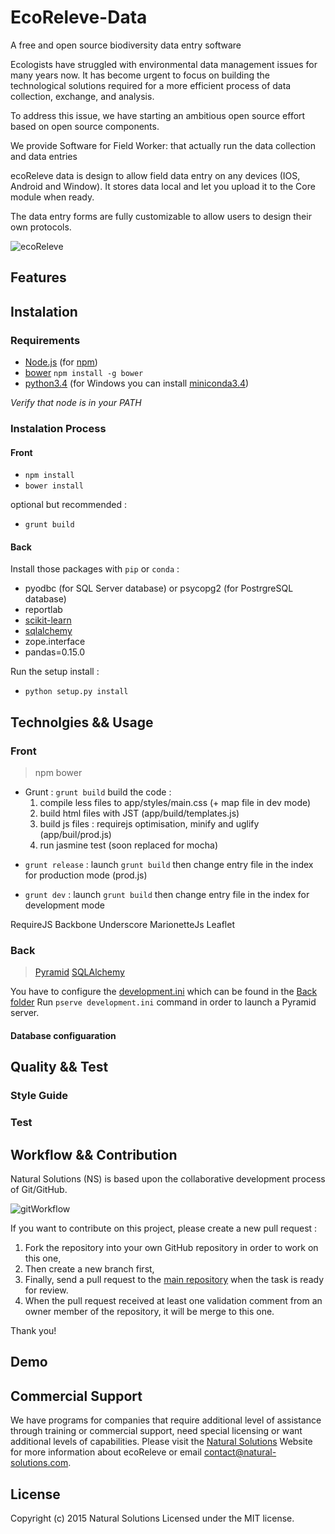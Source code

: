 EcoReleve-Data
========================


A free and open source biodiversity data entry software

Ecologists have struggled with environmental data management issues for many years now. It has become urgent to focus on building the technological solutions required for a more efficient process of data collection, exchange, and analysis.

To address this issue, we have starting an ambitious open source effort based on open source components.


We provide Software for Field Worker: that actually run the data collection and data entries

ecoReleve data is design to allow field data entry on any devices (IOS, Android and Window). It stores data local and let you upload it to the Core module when ready.

The data entry forms are fully customizable to allow users to design their own protocols.
	

![ecoReleve](https://static.squarespace.com/static/519a7bc0e4b08ccdf8f31445/t/53c9549ae4b0a11d417c1d12/1405703324816/?format=1000w)

## Features


## Instalation


### Requirements

 - [Node.js](https://nodejs.org/) (for [npm](https://www.npmjs.com/))
 - [bower](http://bower.io/) `npm install -g bower`
 - [python3.4](https://www.python.org/download/releases/3.4.0/) (for Windows you can install [miniconda3.4](http://conda.pydata.org/miniconda.html))


*Verify that node is in your PATH*

### Instalation Process

#### Front
- `npm install`
- `bower install`

optional but recommended :

- `grunt build`

#### Back

Install those packages with `pip` or `conda` :

- pyodbc (for SQL Server database) or psycopg2 (for PostrgreSQL database)
- reportlab
- [scikit-learn](http://scikit-learn.org/stable/)
- [sqlalchemy](http://www.sqlalchemy.org/)
- zope.interface
- pandas=0.15.0

Run the setup install : 
- `python setup.py install`


## Technolgies && Usage

### Front

> npm
> bower

* Grunt :
 `grunt build` build the code : 
  1. compile less files to app/styles/main.css (+ map file in dev mode)
  2. build html files with JST (app/build/templates.js)
  3. build js files : requirejs optimisation, minify and uglify (app/buil/prod.js)
  4. run jasmine test (soon replaced for mocha)

- `grunt release` : launch `grunt build` then change entry file in the index for production mode (prod.js)

- `grunt dev` : launch `grunt build` then change entry file in the index for development mode

 RequireJS
 Backbone Underscore
 MarionetteJs
 Leaflet



### Back

 >[Pyramid](http://docs.pylonsproject.org/projects/pyramid/en/latest/)
 >[SQLAlchemy](http://www.sqlalchemy.org/)


You have to configure the [development.ini](https://github.com/NaturalSolutions/ecoReleve-Data-refact/tree/master/Back/development.ini.default) which can be found in the [Back folder](https://github.com/NaturalSolutions/ecoReleve-Data-refact/tree/master/Back/)
Run `pserve development.ini` command in order to launch a Pyramid server.

#### Database configuaration

## Quality && Test

### Style Guide

### Test

## Workflow && Contribution

Natural Solutions (NS) is based upon the collaborative development process of Git/GitHub.

![gitWorkflow](http://img11.hostingpics.net/pics/424731gitflow.png)

If you want to contribute on this project, please create a new pull request :
1. Fork the repository into your own GitHub repository in order to work on this one,
2. Then create a new branch first,
3. Finally, send a pull request to the [main repository](https://github.com/NaturalSolutions/ecoReleve-Data-refact/) when the task is ready for review.
4. When the pull request received at least one validation comment from an owner member of the repository, it will be merge to this one.

Thank you!


## Demo


## Commercial Support

We have programs for companies that require additional level of assistance through training or commercial support, need special licensing or want additional levels of capabilities. Please visit the [Natural Solutions](http://www.natural-solutions.eu/) Website for more information about ecoReleve or email contact@natural-solutions.com.

## License

Copyright (c) 2015 Natural Solutions
Licensed under the MIT license.
